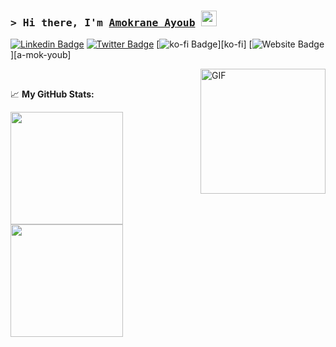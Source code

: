 <!-- List Of Websites-->
[linkedin]: https://www.linkedin.com/in/adi1090x
[twitter]: https://www.twitter.com/adi1090x
[github]: https://www.github.com/adi1090x

### <samp>&gt; Hi there, I'm <a href="https://www.twitter.com/adi1090x" target="_blank">Amokrane Ayoub</a> <img src="https://media.giphy.com/media/hvRJCLFzcasrR4ia7z/giphy.gif" width="25"> </samp>

[![Linkedin Badge](https://img.shields.io/badge/-LinkedIn-0a66c2?style=flat-square&logo=Linkedin&logoColor=white)][linkedin]
[![Twitter Badge](https://img.shields.io/badge/-Twitter-000000?style=flat-square&logo=X&logoColor=white)][twitter]
[![ko-fi Badge](https://img.shields.io/badge/-KoFi-ff5c5a?style=flat-square&logo=kofi&logoColor=white)][ko-fi]
[![Website Badge](https://img.shields.io/badge/Website-1d2128?style=flat-square&logo=google-chrome&logoColor=white)][a-mok-youb]

<img align="right" alt="GIF" src="https://media3.giphy.com/media/qgQUggAC3Pfv687qPC/giphy.gif" height="200" />
</br>


📈 **My GitHub Stats:**

<p>
  <img height="180em" src="https://github-readme-stats.vercel.app/api?username=adi1090x&show_icons=true&hide_border=true&&count_private=true&include_all_commits=true" />
  <img height="180em" src="https://github-readme-stats.vercel.app/api/top-langs/?username=adi1090x&exclude_repo=KNN-Image-Classification&show_icons=true&hide_border=true&layout=compact&langs_count=8"/>
</p>